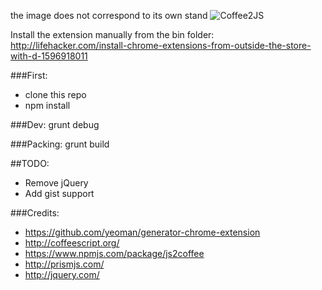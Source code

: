 the image does not correspond to its own stand
![Coffee2JS](http://fs1.directupload.net/images/150629/oa66pgxd.gif)

Install the extension manually from the bin folder: http://lifehacker.com/install-chrome-extensions-from-outside-the-store-with-d-1596918011


###First: 
- clone this repo
- npm install

###Dev: 
grunt debug

###Packing:
grunt build


##TODO:
- Remove jQuery
- Add gist support


###Credits:
- https://github.com/yeoman/generator-chrome-extension
- http://coffeescript.org/
- https://www.npmjs.com/package/js2coffee
- http://prismjs.com/
- http://jquery.com/

